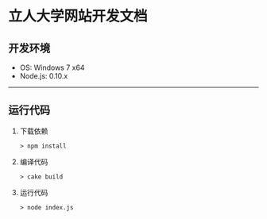 立人大学网站开发文档
====================

开发环境
--------

* OS: Windows 7 x64
* Node.js: 0.10.x

--------
运行代码
--------

1. 下载依赖
    ```
    > npm install
    ```
2. 编译代码
    ```
    > cake build
    ```
3. 运行代码
    ```
    > node index.js
    ```